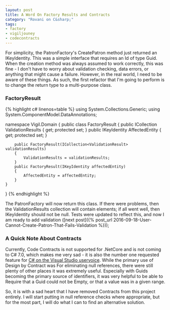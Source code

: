 ```yaml
---
layout: post
title: A Word On Factory Results and Contracts
category: "Rovani on C&sharp;"
tags:
- factory
- vigiljouney
- codecontracts
---
```


For simplicity, the PatronFactory's CreatePatron method just returned an IKeyIdentity. This was a simple interface that
requires an Id of type Guid. When the creation method was always assumed to work correctly, this was fine - I don't have to
worry about validation checking, data errors, or anything that might cause a failure. However, in the real world, I need to
be aware of these things. As such, the first refactor that I'm going to perform is to change the return type to a multi-purpose
class.

### FactoryResult

{% highlight c# linenos=table %}
using System.Collections.Generic;
using System.ComponentModel.DataAnnotations;

namespace Vigil.Domain
{
    public class FactoryResult
    {
        public ICollection<ValidationResult> ValidationResults { get; protected set; }
        public IKeyIdentity AffectedEntity { get; protected set; }

        public FactoryResult(ICollection<ValidationResult> validationResults)
        {
            ValidationResults = validationResults;
        }
        public FactoryResult(IKeyIdentity affectedEntity)
        {
            AffectedEntity = affectedEntity;
        }
    }
}
{% endhighlight %}

The PatronFactory will now return this class. If there were problems, then the ValidationResults collection will contain elements; if
all went well, then IKeyIdentity should not be null. Tests were updated to reflect this, and now I am ready to add validation
([next post]({% post_url 2016-09-18-User-Cannot-Create-Patron-That-Fails-Validation %}));

### A Quick Note About Contracts

Currently, Code Contracts is not supported for .NetCore and is not coming to C# 7.0, which makes me very sad - it is also the number one
requested feature for [C# on the Visual Studio uservoice](https://visualstudio.uservoice.com/forums/121579-visual-studio-2015/suggestions/2320188-add-non-nullable-reference-types-in-c).
While the primary use of Design by Contract was For eliminating null references, there were still plenty of other places it was
extremely useful. Especially with Guids becoming the primary source of identifiers, it was very helpful to be able to Require that a
Guid could not be Empty, or that a value was in a given range.

So, it is with a sad heart that I have removed Contracts from this project entirely. I will start putting in null reference checks where
appropriate, but for the most part, I will do what I can to find an alternative solution.